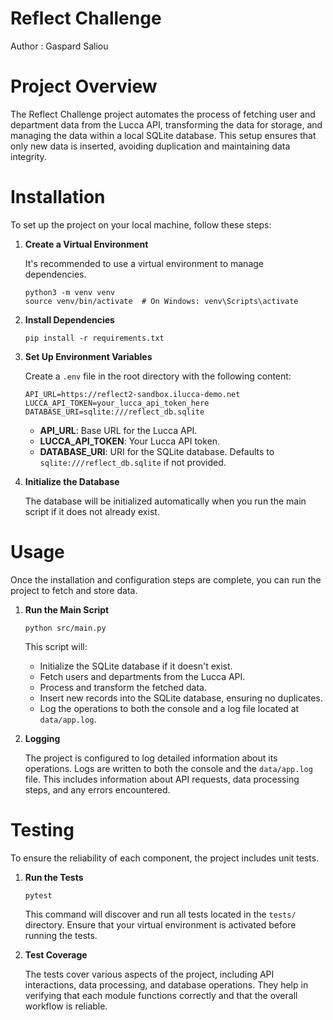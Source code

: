 # Reflect Challenge

Author : Gaspard Saliou

# Project Overview

The Reflect Challenge project automates the process of fetching user and department data from the Lucca API, transforming the data for storage, and managing the data within a local SQLite database. This setup ensures that only new data is inserted, avoiding duplication and maintaining data integrity.

# Installation

To set up the project on your local machine, follow these steps:


1. **Create a Virtual Environment**

    It's recommended to use a virtual environment to manage dependencies.

    ```
    python3 -m venv venv
    source venv/bin/activate  # On Windows: venv\Scripts\activate
    ```

2. **Install Dependencies**

    ```
    pip install -r requirements.txt
    ```

3. **Set Up Environment Variables**

    Create a `.env` file in the root directory with the following content:

    ```
    API_URL=https://reflect2-sandbox.ilucca-demo.net
    LUCCA_API_TOKEN=your_lucca_api_token_here
    DATABASE_URI=sqlite:///reflect_db.sqlite
    ```

    - **API_URL**: Base URL for the Lucca API.
    - **LUCCA_API_TOKEN**: Your Lucca API token.
    - **DATABASE_URI**: URI for the SQLite database. Defaults to `sqlite:///reflect_db.sqlite` if not provided.

4. **Initialize the Database**

    The database will be initialized automatically when you run the main script if it does not already exist.


# Usage

Once the installation and configuration steps are complete, you can run the project to fetch and store data.

1. **Run the Main Script**

    ```
    python src/main.py
    ```

    This script will:
    - Initialize the SQLite database if it doesn't exist.
    - Fetch users and departments from the Lucca API.
    - Process and transform the fetched data.
    - Insert new records into the SQLite database, ensuring no duplicates.
    - Log the operations to both the console and a log file located at `data/app.log`.

2. **Logging**

    The project is configured to log detailed information about its operations. Logs are written to both the console and the `data/app.log` file. This includes information about API requests, data processing steps, and any errors encountered.

# Testing

To ensure the reliability of each component, the project includes unit tests.

1. **Run the Tests**

    ```
    pytest
    ```

    This command will discover and run all tests located in the `tests/` directory. Ensure that your virtual environment is activated before running the tests.

2. **Test Coverage**

    The tests cover various aspects of the project, including API interactions, data processing, and database operations. They help in verifying that each module functions correctly and that the overall workflow is reliable.